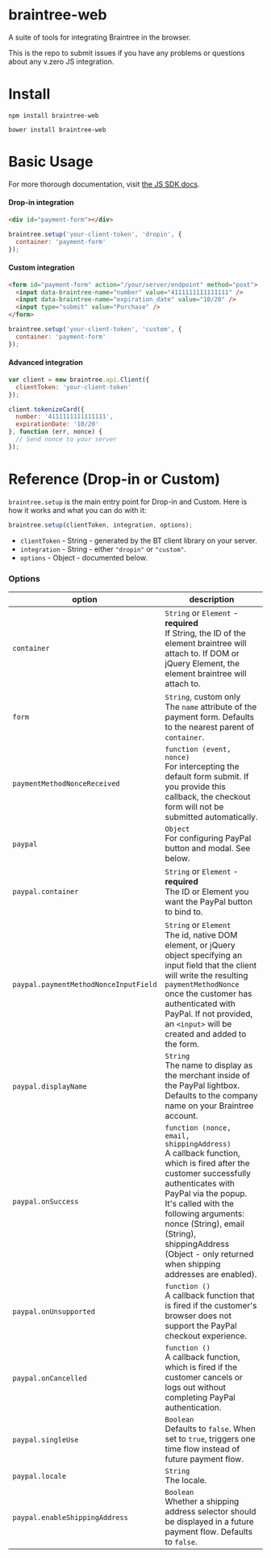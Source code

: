 braintree-web
=================

A suite of tools for integrating Braintree in the browser.

This is the repo to submit issues if you have any problems or questions about any v.zero JS integration.

Install
=======

```
npm install braintree-web
```

```
bower install braintree-web
```

Basic Usage
===========

For more thorough documentation, visit [the JS SDK docs](https://developers.braintreepayments.com/javascript/sdk/client).

#### Drop-in integration

```html
<div id="payment-form"></div>
```

```javascript
braintree.setup('your-client-token', 'dropin', {
  container: 'payment-form'
});
```

#### Custom integration

```html
<form id="payment-form" action="/your/server/endpoint" method="post">
  <input data-braintree-name="number" value="4111111111111111" />
  <input data-braintree-name="expiration_date" value="10/20" />
  <input type="submit" value="Purchase" />
</form>
```

```javascript
braintree.setup('your-client-token', 'custom', {
  container: 'payment-form'
});
```

#### Advanced integration

```javascript
var client = new braintree.api.Client({
  clientToken: 'your-client-token'
});

client.tokenizeCard({
  number: '4111111111111111',
  expirationDate: '10/20'
}, function (err, nonce) {
  // Send nonce to your server
});
```

Reference (Drop-in or Custom)
=========

`braintree.setup` is the main entry point for Drop-in and Custom. Here is how it works and what you can do with it:

```javascript
braintree.setup(clientToken, integration, options);
```

- `clientToken` - String - generated by the BT client library on your server.
- `integration` - String - either `"dropin"` or `"custom"`.
- `options` - Object - documented below.

### Options

| option | description |
| --- | --- |
| `container` | `String` or `Element` - **required** <br /> If String, the ID of the element braintree will attach to. If DOM or jQuery Element, the element braintree will attach to. |
| `form` | `String`, custom only <br /> The `name` attribute of the payment form. Defaults to the nearest parent of `container`. |
| `paymentMethodNonceReceived` | `function (event, nonce)` <br />For intercepting the default form submit. If you provide this callback, the checkout form will not be submitted automatically. |
| `paypal` | `Object` <br /> For configuring PayPal button and modal. See below. |
| `paypal.container` | `String` or `Element` - **required** <br /> The ID or Element you want the PayPal button to bind to. |
| `paypal.paymentMethodNonceInputField` | `String` or `Element` <br /> The id, native DOM element, or jQuery object specifying an input field that the client will write the resulting `paymentMethodNonce` once the customer has authenticated with PayPal. If not provided, an `<input>` will be created and added to the form. |
| `paypal.displayName` | `String` <br /> The name to display as the merchant inside of the PayPal lightbox. Defaults to the company name on your Braintree account. |
| `paypal.onSuccess` | `function (nonce, email, shippingAddress)` <br /> A callback function, which is fired after the customer successfully authenticates with PayPal via the popup. It's called with the following arguments: nonce (String), email (String), shippingAddress (Object - only returned when shipping addresses are enabled). |
| `paypal.onUnsupported` | `function ()` <br /> A callback function that is fired if the customer's browser does not support the PayPal checkout experience. |
| `paypal.onCancelled` | `function ()` <br /> A callback function, which is fired if the customer cancels or logs out without completing PayPal authentication. |
| `paypal.singleUse` | `Boolean` <br /> Defaults to `false`. When set to `true`, triggers one time flow instead of future payment flow. |
| `paypal.locale` | `String` <br /> The locale. |
| `paypal.enableShippingAddress` | `Boolean` <br /> Whether a shipping address selector should be displayed in a future payment flow. Defaults to `false`. |
